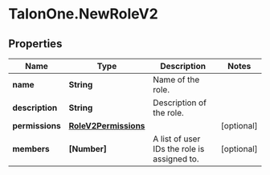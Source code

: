 # TalonOne.NewRoleV2

## Properties

Name | Type | Description | Notes
------------ | ------------- | ------------- | -------------
**name** | **String** | Name of the role. | 
**description** | **String** | Description of the role. | 
**permissions** | [**RoleV2Permissions**](RoleV2Permissions.md) |  | [optional] 
**members** | **[Number]** | A list of user IDs the role is assigned to. | [optional] 



